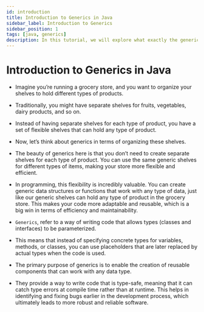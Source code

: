 ```yaml
---
id: introduction
title: Introduction to Generics in Java
sidebar_label: Introduction to Generics
sidebar_position: 1
tags: [java, generics]
description: In this tutorial, we will explore what exactly the generics is and the its importance.
---
```


# Introduction to Generics in Java

- Imagine you’re running a grocery store, and you want to organize your shelves to hold different types of products.

- Traditionally, you might have separate shelves for fruits, vegetables, dairy products, and so on.

- Instead of having separate shelves for each type of product, you have a set of flexible shelves that can hold any type of product.

- Now, let’s think about generics in terms of organizing these shelves. 

- The beauty of generics here is that you don’t need to create separate shelves for each type of product. You can use the same generic shelves for different types of items, making your store more flexible and efficient.

- In programming, this flexibility is incredibly valuable. You can create generic data structures or functions that work with any type of data, just like our generic shelves can hold any type of product in the grocery store. This makes your code more adaptable and reusable, which is a big win in terms of efficiency and maintainability.

- `Generics`, refer to a way of writing code that allows types (classes and interfaces) to be parameterized.

- This means that instead of specifying concrete types for variables, methods, or classes, you can use placeholders that are later replaced by actual types when the code is used.

- The primary purpose of generics is to enable the creation of reusable components that can work with any data type.

- They provide a way to write code that is type-safe, meaning that it can catch type errors at compile time rather than at runtime. This helps in identifying and fixing bugs earlier in the development process, which ultimately leads to more robust and reliable software.

